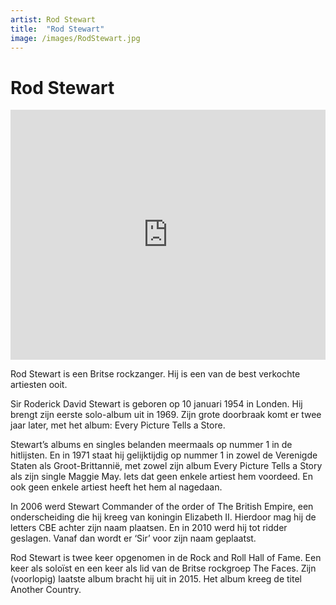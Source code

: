 ```yaml
---
artist: Rod Stewart
title:  "Rod Stewart"
image: /images/RodStewart.jpg
---
```


# Rod Stewart

<iframe width="100%" height="400" src="https://www.youtube.com/embed/XAKyr10ovqY" frameborder="0" allowfullscreen></iframe>
<span class="lead">Rod Stewart is een Britse rockzanger. Hij is een van de best verkochte artiesten ooit.</span> Sir Roderick David Stewart is geboren op 10 januari 1954 in Londen. Hij brengt zijn eerste solo-album uit in 1969. Zijn grote doorbraak komt er twee jaar later, met het album: <span class="engels">Every Picture Tells a Store</span>. Stewart’s albums en singles belanden meermaals op nummer 1 in de hitlijsten. En in 1971 staat hij gelijktijdig op nummer 1 in zowel de Verenigde Staten als Groot-Brittannië, met zowel zijn album <span class="engels">Every Picture Tells a Story</span> als zijn single <span class="engels">Maggie May</span>. Iets dat geen enkele artiest hem voordeed. En ook geen enkele artiest heeft het hem al nagedaan. In 2006 werd Stewart <span class="engels">Commander of the order of The British Empire</span>, een onderscheiding die hij kreeg van koningin Elizabeth II. Hierdoor mag hij de letters CBE achter zijn naam plaatsen. En in 2010 werd hij tot ridder geslagen. Vanaf dan wordt er ‘<span class="engels">Sir</span>’ voor zijn naam geplaatst.Rod Stewart is twee keer opgenomen in de <span tooltip="In de Rock and Roll Hall of Fame worden mensen vereeuwigd die belangrijk waren voor de geschiedenis van de rockmuziek. Het museum werd geopend op 2 september 1995 in Cleveland, Ohio.{% include link.html tekst=' Website' url='https://www.rockhall.com' escaped=true new_tab=true %}">Rock and Roll Hall of Fame</span>. Een keer als soloïst en een keer als lid van de Britse rockgroep <span class="engels">The Faces</span>. Zijn (voorlopig) laatste album bracht hij uit in 2015. Het album kreeg de titel <span class="engels">Another Country</span>.